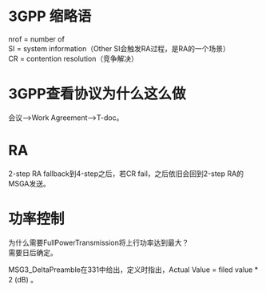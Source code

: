 # 3GPP 缩略语
nrof = number of  
SI = system information（Other SI会触发RA过程，是RA的一个场景）  
CR = contention resolution（竞争解决）

# 3GPP查看协议为什么这么做  
会议-->Work Agreement-->T-doc。  

# RA
2-step RA fallback到4-step之后，若CR fail，之后依旧会回到2-step RA的MSGA发送。

# 功率控制
为什么需要FullPowerTransmission将上行功率达到最大？  
需要日后确定。  

MSG3_DeltaPreamble在331中给出，定义时指出，Actual Value = filed value * 2 (dB) 。

